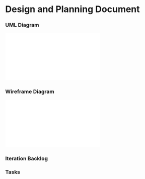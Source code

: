 # Design and Planning Document

### UML Diagram
![](uml.pdf)

### Wireframe Diagram

![](wire.pdf)

### Iteration Backlog

### Tasks
